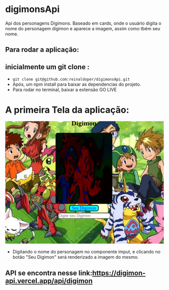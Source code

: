 # digimonsApi
Api dos personagens Digimons. Baseado em cards, onde o usuário digita o nome do personagem digimon e aparece a imagem, assim como tbém seu nome.

## Para rodar a aplicação:
## inicialmente um git clone :
- `git clone git@github.com:reinaldoper/digimonsApi.git`
- Após, um npm install para baixar as dependencias do projeto.
- Para rodar no terminal, baixar a extensão GO LIVE 
# A primeira Tela da aplicação:
![Tela Inicial](image/digimom.png) 
- Digitando o nome do personagem no componente imput, e clicando no botão "Seu Digimon" será renderizado a imagem do mesmo.



## API se encontra nesse link:https://digimon-api.vercel.app/api/digimon
